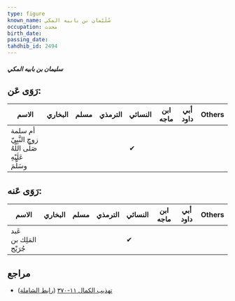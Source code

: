 ```yaml
---
type: figure
known_name: سُلَيْمان بن بابيه المكي
occupation: محدث
birth_date:
passing_date:
tahdhib_id: 2494
---
```

##### سليمان بن بابيه المكي

## رَوَى عَن:
| الاسم                                                  | البخاري | مسلم | الترمذي | النسائي | ابن ماجه | أبي داود | Others |
| ------------------------------------------------------ | ------- | ---- | ------- | ------- | -------- | -------- | ------ |
| أم سلمة زوج النَّبِيّ صَلَّى اللَّهُ عَلَيْهِ وسَلَّمَ |         |      |         | ✔       |          |          |        |
## رَوَى عَنه:
| الاسم                   | البخاري | مسلم | الترمذي | النسائي | ابن ماجه | أبي داود | Others |
| ----------------------- | ------- | ---- | ------- | ------- | -------- | -------- | ------ |
| عَبد المَلِك بن جُرَيْج |         |      |         | ✔       |          |          |        |
## مراجع
- [تهذيب الكمال ١١-٣٧٠](obsidian://open?vault=Tahdhib-al-Kamal&file=Figures/٢٤٩٤-سليمان%20بن%20بابيه%20المكي) ([رابط الشاملة](https://shamela.ws/book/3722/5690))